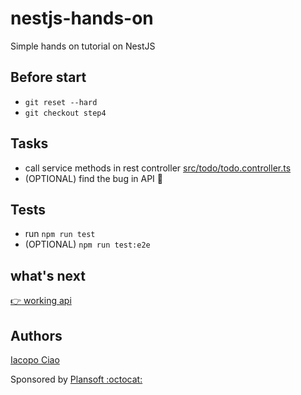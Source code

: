 # nestjs-hands-on

Simple hands on tutorial on NestJS

## Before start

- `git reset --hard`
- `git checkout step4`

## Tasks

- call service methods in rest controller [src/todo/todo.controller.ts](src/todo/todo.controller.ts)
- (OPTIONAL) find the bug in API :bug:

## Tests

- run `npm run test`
- (OPTIONAL) `npm run test:e2e`

## what's next

[:point_right: working api](https://github.com/KernelPanic92/nestjs-hands-on/tree/step5)

## Authors

[Iacopo Ciao](http://github.com/KernelPanic92)

Sponsored by [Plansoft :octocat:](https://github.com/plansoft-it/)
